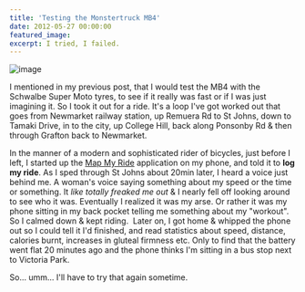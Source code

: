 ```yaml
---
title: 'Testing the Monstertruck MB4'
date: 2012-05-27 00:00:00
featured_image: 
excerpt: I tried, I failed.
---
```

![image](https://aucklandbikeslob.com/wp-content/uploads/2012/05/r0012114.jpg)

I mentioned in my previous post, that I would test the MB4 with the Schwalbe Super Moto tyres, to see if it really was fast or if I was just imagining it. So I took it out for a ride. It's a loop I've got worked out that goes from Newmarket railway station, up Remuera Rd to St Johns, down to Tamaki Drive, in to the city, up College Hill, back along Ponsonby Rd & then through Grafton back to Newmarket.

In the manner of a modern and sophisticated rider of bicycles, just before I left, I started up the [Map My Ride](https://www.mapmyride.com/) application on my phone, and told it to **log my ride**. As I sped through St Johns about 20min later, I heard a voice just behind me. A woman's voice saying something about my speed or the time or something. It *like totally freaked me out* & I nearly fell off looking around to see who it was. Eventually I realized it was my arse. Or rather it was my phone sitting in my back pocket telling me something about my "workout". So I calmed down & kept riding.  Later on, I got home & whipped the phone out so I could tell it I'd finished, and read statistics about speed, distance, calories burnt, increases in gluteal firmness etc. Only to find that the battery went flat 20 minutes ago and the phone thinks I'm sitting in a bus stop next to Victoria Park.

So... umm... I'll have to try that again sometime.